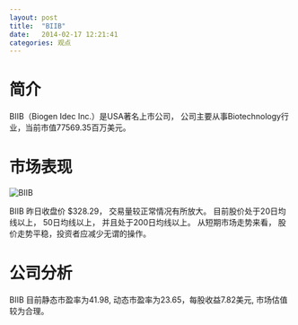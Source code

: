 ```yaml
---
layout: post
title:  "BIIB"
date:   2014-02-17 12:21:41
categories: 观点
---
```


# 简介
BIIB（Biogen Idec Inc.）是USA著名上市公司，
公司主要从事Biotechnology行业，当前市值77569.35百万美元。

# 市场表现

![BIIB](http://finviz.com/chart.ashx?t=BIIB&ty=c&ta=1&p=d&s=l)

BIIB 昨日收盘价 $328.29，
交易量较正常情况有所放大。
目前股价处于20日均线以上，
50日均线以上，
并且处于200日均线以上。
从短期市场走势来看，
股价走势平稳，投资者应减少无谓的操作。

# 公司分析
BIIB 目前静态市盈率为41.98, 动态市盈率为23.65，每股收益7.82美元,
市场估值较为合理。
